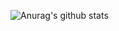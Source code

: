 ![Anurag's github stats](https://github-readme-stats.vercel.app/api?username=Zooxv&hide=contribs,prs)
<?php
     

Question? send to:zxvcenzoxv@zxteam.live
